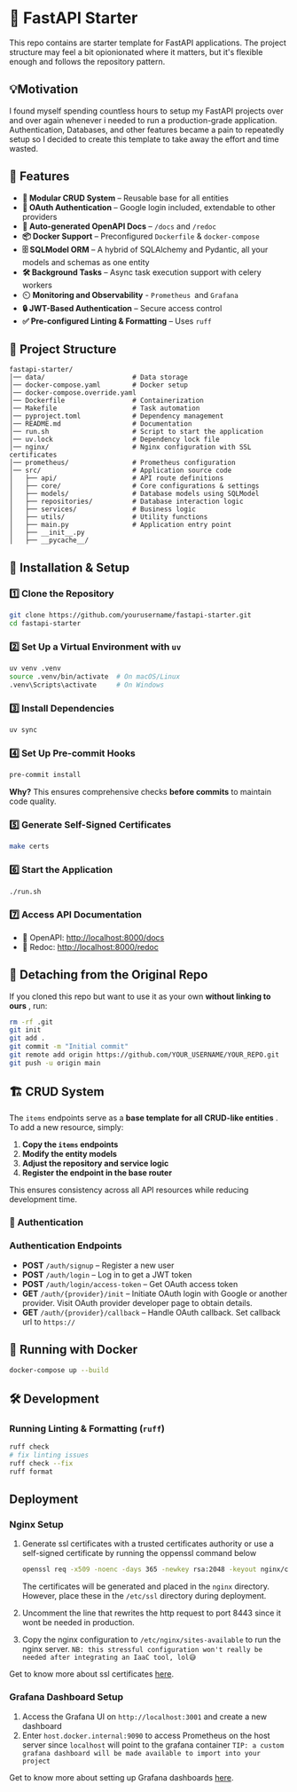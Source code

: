 # 🚀 FastAPI Starter

This repo contains are starter template for FastAPI applications. The project structure may feel a bit opionionated where it matters, but it's flexible enough and follows the repository pattern.

## 💡Motivation

I found myself spending countless hours to setup my FastAPI projects over and over again whenever i needed to run a production-grade application. Authentication, Databases, and other features became a pain to repeatedly setup so I decided to create this template to take away the effort and time wasted.

## 📌 Features

-   **🔄 Modular CRUD System** – Reusable base for all entities
-   **🔑 OAuth Authentication** – Google login included, extendable to other providers
-   **📄 Auto-generated OpenAPI Docs** – `/docs` and `/redoc`
-   **📦 Docker Support** – Preconfigured `Dockerfile` & `docker-compose`
-   **🗄️ SQLModel ORM** – A hybrid of SQLAlchemy and Pydantic, all your models and schemas as one entity
-   **🛠️ Background Tasks** – Async task execution support with celery workers
-   ⏲️ **Monitoring and Observability** - `Prometheus `and `Grafana`
-   **🔒 JWT-Based Authentication** – Secure access control
-   **✅ Pre-configured Linting & Formatting** – Uses `ruff`

## 📂 Project Structure

```
fastapi-starter/
│── data/                      # Data storage
│── docker-compose.yaml        # Docker setup
│── docker-compose.override.yaml
│── Dockerfile                 # Containerization
│── Makefile                   # Task automation
│── pyproject.toml             # Dependency management
│── README.md                  # Documentation
│── run.sh                     # Script to start the application
│── uv.lock                    # Dependency lock file
│── nginx/                     # Nginx configuration with SSL certificates
│── prometheus/                # Prometheus configuration
│── src/                       # Application source code
│   ├── api/                   # API route definitions
│   ├── core/                  # Core configurations & settings
│   ├── models/                # Database models using SQLModel
│   ├── repositories/          # Database interaction logic
│   ├── services/              # Business logic
│   ├── utils/                 # Utility functions
│   ├── main.py                # Application entry point
│   ├── __init__.py
│   ├── __pycache__/
```

## 🚀 Installation & Setup

### 1️⃣ Clone the Repository

```sh
git clone https://github.com/yourusername/fastapi-starter.git
cd fastapi-starter
```

### 2️⃣ Set Up a Virtual Environment with `uv`

```sh
uv venv .venv
source .venv/bin/activate  # On macOS/Linux
.venv\Scripts\activate     # On Windows
```

### 3️⃣ Install Dependencies

```sh
uv sync
```

### 4️⃣ Set Up Pre-commit Hooks

```sh
pre-commit install
```

**Why?** This ensures comprehensive checks **before commits** to maintain code quality.

### 5️⃣ Generate Self-Signed Certificates

```bash
make certs
```

### 6️⃣ Start the Application

```sh
./run.sh
```

### 7️⃣ Access API Documentation

-   📜 OpenAPI: [http://localhost:8000/docs](http://localhost:8000/docs)
-   📜 Redoc: [http://localhost:8000/redoc](http://localhost:8000/redoc)

## 🔄 Detaching from the Original Repo

If you cloned this repo but want to use it as your own **without linking to ours** , run:

```sh
rm -rf .git
git init
git add .
git commit -m "Initial commit"
git remote add origin https://github.com/YOUR_USERNAME/YOUR_REPO.git
git push -u origin main
```

## 🏗️ CRUD System

The `items` endpoints serve as a **base template for all CRUD-like entities** . To add a new resource, simply:

1. **Copy the `items` endpoints**
2. **Modify the entity models**
3. **Adjust the repository and service logic**
4. **Register the endpoint in the base router**

This ensures consistency across all API resources while reducing development time.

### 🔑 Authentication

### Authentication Endpoints

-   **POST** `/auth/signup` – Register a new user
-   **POST** `/auth/login` – Log in to get a JWT token
-   **POST** `/auth/login/access-token` – Get OAuth access token
-   **GET** `/auth/{provider}/init` – Initiate OAuth login with Google or another provider. Visit OAuth provider developer page to obtain details.
-   **GET** `/auth/{provider}/callback` – Handle OAuth callback. Set callback url to `https://`

## 🐳 Running with Docker

```sh
docker-compose up --build
```

## 🛠️ Development

### Running Linting & Formatting (`ruff`)

```sh
ruff check
# fix linting issues
ruff check --fix
ruff format
```

## Deployment

### Nginx Setup

1. Generate ssl certificates with a trusted certificates authority or use a self-signed certificate by running the oppenssl command below

    ```sh
    openssl req -x509 -noenc -days 365 -newkey rsa:2048 -keyout nginx/certs/server.key -out nginx/certs/server.crt
    ```

    The certificates will be generated and placed in the `nginx` directory. However, place these in the `/etc/ssl` directory during deployment.

2. Uncomment the line that rewrites the http request to port 8443 since it wont be needed in production.
3. Copy the nginx configuration to `/etc/nginx/sites-available` to run the nginx server.
   `NB: this stressful configuration won't really be needed after integrating an IaaC tool, lol😅`

Get to know more about ssl certificates [here](https://www.digitalocean.com/community/tutorials/how-to-create-a-self-signed-ssl-certificate-for-nginx-in-ubuntu-20-04-1 "Creating Self-Signed Certificates").

### Grafana Dashboard Setup

1. Access the Grafana UI on `http://localhost:3001` and create a new dashboard
2. Enter `host.docker.internal:9090` to access Prometheus on the host server since `localhost` will point to the grafana container
   `TIP: a custom grafana dashboard will be made available to import into your project`

Get to know more about setting up Grafana dashboards [here](https://prometheus.io/docs/visualization/grafana/ "Setting up Grafana dashboards for Prometheus").
